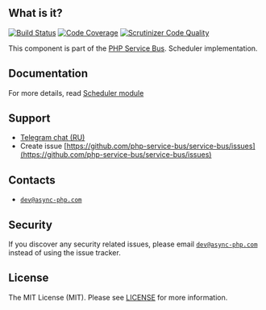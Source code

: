## What is it?
[![Build Status](https://travis-ci.org/php-service-bus/module-scheduler.svg?branch=v3.0)](https://travis-ci.org/php-service-bus/module-scheduler)
[![Code Coverage](https://scrutinizer-ci.com/g/php-service-bus/module-scheduler/badges/coverage.png?b=v3.0)](https://scrutinizer-ci.com/g/php-service-bus/module-scheduler/?branch=v3.0)
[![Scrutinizer Code Quality](https://scrutinizer-ci.com/g/php-service-bus/module-scheduler/badges/quality-score.png?b=v3.0)](https://scrutinizer-ci.com/g/php-service-bus/module-scheduler/?branch=v3.0)

This component is part of the [PHP Service Bus](https://github.com/php-service-bus/service-bus). Scheduler implementation. 

## Documentation
For more details, read [Scheduler module](https://github.com/php-service-bus/documentation/blob/master/pages/modules/scheduler.md)

## Support
* [Telegram chat (RU)](https://t.me/php_service_bus)
* Create issue [https://github.com/php-service-bus/service-bus/issues](https://github.com/php-service-bus/service-bus/issues)

## Contacts
* [`dev@async-php.com`](mailto:dev@async-php.com)

## Security

If you discover any security related issues, please email [`dev@async-php.com`](mailto:dev@async-php.com) instead of using the issue tracker.

## License

The MIT License (MIT). Please see [LICENSE](LICENSE) for more information.
